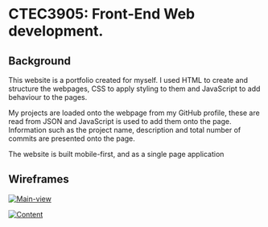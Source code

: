 # CTEC3905: Front-End Web development.
## Background
This website is a portfolio created for myself. I used HTML to create and
structure the webpages, CSS to apply styling to them and JavaScript to
add behaviour to the pages.


My projects are loaded onto the webpage from my GitHub profile, these are
read from JSON and JavaScript is used to add them onto the page. Information
such as the project name, description and total number of commits are presented
onto the page.


The website is built mobile-first, and as a single page application
## Wireframes
[![Main-view](https://github.com/p15219319/p15219319.github.io/tree/master/wireframes/wireframe1.png)](https://github.com/p15219319/p15219319.github.io/tree/master/wireframes/wireframe1.png)



[![Content](https://github.com/p15219319/p15219319.github.io/tree/master/wireframes/wireframe2.png)](https://github.com/p15219319/p15219319.github.io/tree/master/wireframes/wireframe2.png)
